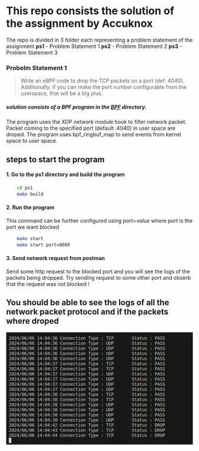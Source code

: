 
# This repo consists the solution of the assignment by Accuknox

The repo is divided in 3 folder each representing a problem statement of the assignment
**ps1** - Problem Statement 1
**ps2** - Problem Statement 2
**ps3** - Problem Statement 3

### Probelm Statement 1
   
   > Write an eBPF code to drop the TCP packets on a port (def: 4040). Additionally, if you can make the port number configurable from the userspace, that will be a big plus. 
   
   ##### solution consists of a BPF program in the [BPF](/ps1/BPF) directory.
   The program uses the XDP network module hook to filter network packet.
   Packet coming to the specified port (default :4040) in user space are droped.
   The program uses bpf_ringbuf_map to send events from kernel space to user space.
   
   ## steps to start the program

#### 1. Go to the ps1 directory and build the program

```sh
    cd ps1
    make build
```

#### 2. Run the program

This command can be further configured using port=*value* where port is the port we want blocked

```sh
    make start
    make start port=8080
```

#### 3. Send network request from postman
Send some http request to the blocked port and you will see the logs of the packets being dropped.
Try sending request to some other port and obserb that the request was not blocked !

## You should be able to see the logs of all the network packet protocol and if the packets where droped 

![bpf logs](image.png)